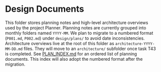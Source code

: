 # Design Documents

This folder stores planning notes and high-level architecture overviews used by the project Planner.
Planning notes are currently grouped into monthly folders named `YYYY-MM`. We plan to migrate to a numbered format (`P001.md`, `P002.md`) under `design/plans/` to avoid date inconsistencies.
Architecture overviews live at the root of this folder as `architecture-YYYY-MM-DD.md` files. They will move to an `architecture/` subfolder once task T43 is completed.
See [PLAN_INDEX.md](PLAN_INDEX.md) for an ordered list of planning documents. This index will also adopt the numbered format after the migration.
